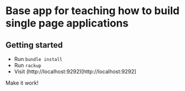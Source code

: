 # Base app for teaching how to build single page applications

## Getting started
- Run `bundle install`
- Run `rackup`
- Visit (http://localhost:9292)[http://localhost:9292]

Make it work!
